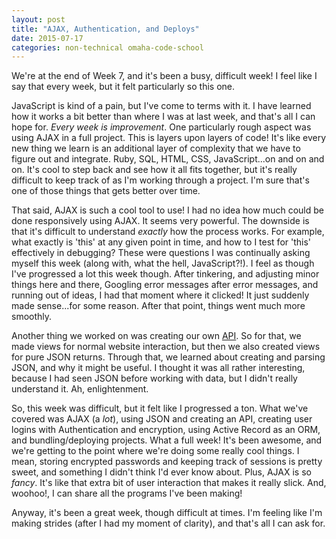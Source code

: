 ```yaml
---
layout: post
title: "AJAX, Authentication, and Deploys"
date: 2015-07-17
categories: non-technical omaha-code-school
---
```

We're at the end of Week 7, and it's been a busy, difficult week! I feel like I say that every week, but it felt particularly so this one.

JavaScript is kind of a pain, but I've come to terms with it. I have learned how it works a bit better than where I was at last week, and that's all I can hope for. _Every week is improvement_. One particularly rough aspect was using AJAX in a full project. This is layers upon layers of code! It's like every new thing we learn is an additional layer of complexity that we have to figure out and integrate. Ruby, SQL, HTML, CSS, JavaScript...on and on and on. It's cool to step back and see how it all fits together, but it's really difficult to keep track of as I'm working through a project. I'm sure that's one of those things that gets better over time.

That said, AJAX is such a cool tool to use! I had no idea how much could be done responsively using AJAX. It seems very powerful. The downside is that it's difficult to understand _exactly_ how the process works. For example, what exactly is 'this' at any given point in time, and how to I test for 'this' effectively in debugging? These were questions I was continually asking myself this week (along with, what the hell, JavaScript?!). I feel as though I've progressed a lot this week though. After tinkering, and adjusting minor things here and there, Googling error messages after error messages, and running out of ideas, I had that moment where it clicked! It just suddenly made sense...for some reason. After that point, things went much more smoothly.

Another thing we worked on was creating our own [API][api_link]. So for that, we made views for normal website interaction, but then we also created views for pure JSON returns. Through that, we learned about creating and parsing JSON, and why it might be useful. I thought it was all rather interesting, because I had seen JSON before working with data, but I didn't really understand it. Ah, enlightenment.

So, this week was difficult, but it felt like I progressed a ton. What we've covered was AJAX (a _lot_), using JSON and creating an API, creating user logins with Authentication and encryption, using Active Record as an ORM, and bundling/deploying projects. What a full week! It's been awesome, and we're getting to the point where we're doing some really cool things. I mean, storing encrypted passwords and keeping track of sessions is pretty sweet, and something I didn't think I'd ever know about. Plus, AJAX is so _fancy_. It's like that extra bit of user interaction that makes it really slick. And, woohoo!, I can share all the programs I've been making!

Anyway, it's been a great week, though difficult at times. I'm feeling like I'm making strides (after I had my moment of clarity), and that's all I can ask for.

[api_link]: https://github.com/ciprianna/07-13-api_project
